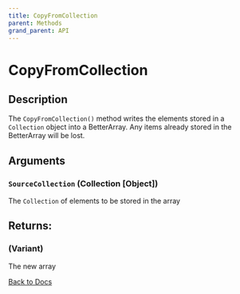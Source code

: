```yaml
---
title: CopyFromCollection
parent: Methods
grand_parent: API
---
```


# CopyFromCollection

## Description
The `CopyFromCollection()` method writes the elements stored in a `Collection` object into a BetterArray. Any items already stored in the BetterArray will be lost.

## Arguments
### `SourceCollection` (Collection [Object]) 
The `Collection` of elements to be stored in the array

## Returns:
### (Variant) 
The new array

[Back to Docs](https://senipah.github.io/VBA-Better-Array/)